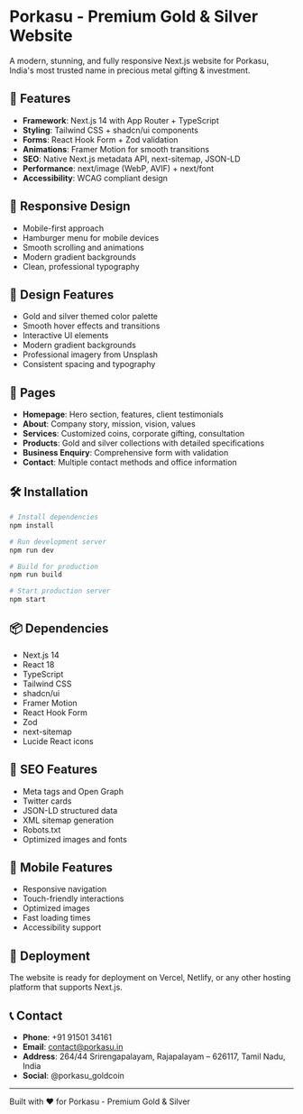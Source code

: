 # Porkasu - Premium Gold & Silver Website

A modern, stunning, and fully responsive Next.js website for Porkasu, India's most trusted name in precious metal gifting & investment.

## 🚀 Features

- **Framework**: Next.js 14 with App Router + TypeScript
- **Styling**: Tailwind CSS + shadcn/ui components
- **Forms**: React Hook Form + Zod validation
- **Animations**: Framer Motion for smooth transitions
- **SEO**: Native Next.js metadata API, next-sitemap, JSON-LD
- **Performance**: next/image (WebP, AVIF) + next/font
- **Accessibility**: WCAG compliant design

## 📱 Responsive Design

- Mobile-first approach
- Hamburger menu for mobile devices
- Smooth scrolling and animations
- Modern gradient backgrounds
- Clean, professional typography

## 🎨 Design Features

- Gold and silver themed color palette
- Smooth hover effects and transitions
- Interactive UI elements
- Modern gradient backgrounds
- Professional imagery from Unsplash
- Consistent spacing and typography

## 📄 Pages

- **Homepage**: Hero section, features, client testimonials
- **About**: Company story, mission, vision, values
- **Services**: Customized coins, corporate gifting, consultation
- **Products**: Gold and silver collections with detailed specifications
- **Business Enquiry**: Comprehensive form with validation
- **Contact**: Multiple contact methods and office information

## 🛠️ Installation

```bash
# Install dependencies
npm install

# Run development server
npm run dev

# Build for production
npm run build

# Start production server
npm start
```

## 📦 Dependencies

- Next.js 14
- React 18
- TypeScript
- Tailwind CSS
- shadcn/ui
- Framer Motion
- React Hook Form
- Zod
- next-sitemap
- Lucide React icons

## 🎯 SEO Features

- Meta tags and Open Graph
- Twitter cards
- JSON-LD structured data
- XML sitemap generation
- Robots.txt
- Optimized images and fonts

## 📱 Mobile Features

- Responsive navigation
- Touch-friendly interactions
- Optimized images
- Fast loading times
- Accessibility support

## 🚀 Deployment

The website is ready for deployment on Vercel, Netlify, or any other hosting platform that supports Next.js.

## 📞 Contact

- **Phone**: +91 91501 34161
- **Email**: contact@porkasu.in
- **Address**: 264/44 Srirengapalayam, Rajapalayam – 626117, Tamil Nadu, India
- **Social**: @porkasu_goldcoin

---

Built with ❤️ for Porkasu - Premium Gold & Silver